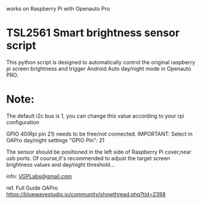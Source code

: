 works on Raspberry Pi with Openauto Pro
# TSL2561 Smart brightness sensor script

This python script is designed to automatically control the original raspberry pi screen brightness and trigger Android Auto day/night mode in Openauto PRO.


# Note: 
The default i2c bus is 1, you can change this value according to your rpi configuration 

GPIO 40(Rpi pin 21) needs to be free/not connected.
IMPORTANT: Select in OAPro day/night settings "GPIO Pin": 21

The sensor should be positioned in the left side of Raspberry Pi cover,near usb ports. 
Of course,it's recommended to adjust the target screen brightness values and day/night threshold...


info: VGPLabs@gmail.com

ref. Full Guide OAPro https://bluewavestudio.io/community/showthread.php?tid=2398
